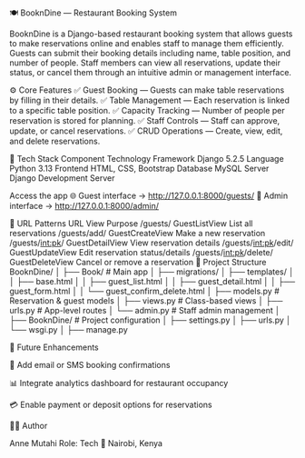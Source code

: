 🍽️ BooknDine — Restaurant Booking System

BooknDine is a Django-based restaurant booking system that allows guests to make reservations online and enables staff to manage them efficiently.
Guests can submit their booking details including name, table position, and number of people.
Staff members can view all reservations, update their status, or cancel them through an intuitive admin or management interface.

⚙️ Core Features
✅ Guest Booking — Guests can make table reservations by filling in their details.
✅ Table Management — Each reservation is linked to a specific table position.
✅ Capacity Tracking — Number of people per reservation is stored for planning.
✅ Staff Controls — Staff can approve, update, or cancel reservations.
✅ CRUD Operations — Create, view, edit, and delete reservations.

🧠 Tech Stack
Component	Technology
Framework	Django 5.2.5
Language	Python 3.13
Frontend	HTML, CSS, Bootstrap
Database	MySQL
Server	Django Development Server

Access the app
🌐 Guest interface → http://127.0.0.1:8000/guests/
🔐 Admin interface → http://127.0.0.1:8000/admin/

🧩 URL Patterns
URL	View	Purpose
/guests/	GuestListView	List all reservations
/guests/add/	GuestCreateView	Make a new reservation
/guests/<int:pk>/	GuestDetailView	View reservation details
/guests/<int:pk>/edit/	GuestUpdateView	Edit reservation status/details
/guests/<int:pk>/delete/	GuestDeleteView	Cancel or remove a reservation
🧱 Project Structure
BooknDine/
│
├── Book/                      # Main app
│   ├── migrations/
│   ├── templates/
│   │   ├── base.html
│   │   ├── guest_list.html
│   │   ├── guest_detail.html
│   │   ├── guest_form.html
│   │   └── guest_confirm_delete.html
│   ├── models.py              # Reservation & guest models
│   ├── views.py               # Class-based views
│   ├── urls.py                # App-level routes
│   └── admin.py               # Staff admin management
│
├── BooknDine/                 # Project configuration
│   ├── settings.py
│   ├── urls.py
│   └── wsgi.py
│
├── manage.py

🧰 Future Enhancements

📧 Add email or SMS booking confirmations

📊 Integrate analytics dashboard for restaurant occupancy

💳 Enable payment or deposit options for reservations


👩‍💻 Author

Anne Mutahi
Role: Tech
📍 Nairobi, Kenya